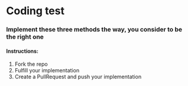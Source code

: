 # Coding test

### Implement these three methods the way, you consider to be the right one

#### Instructions:

1. Fork the repo
2. Fulfill your implementation 
3. Create a PullRequest and push your implementation
